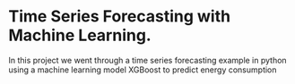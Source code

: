 # Time Series Forecasting with Machine Learning.

In this project we went through a time series forecasting example in python using a machine learning model XGBoost to predict energy consumption
